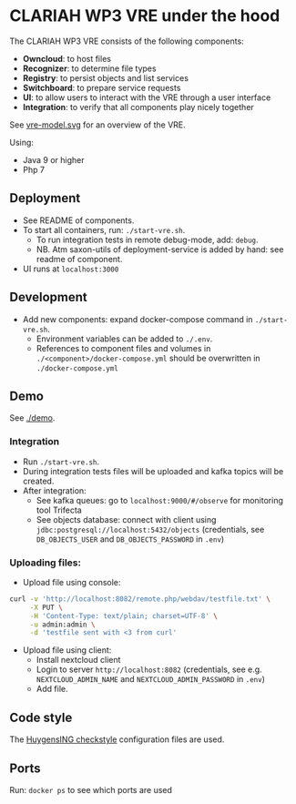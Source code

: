 CLARIAH WP3 VRE under the hood
===

The CLARIAH WP3 VRE consists of the following components:

- **Owncloud**: to host files
- **Recognizer**: to determine file types
- **Registry**: to persist objects and list services
- **Switchboard**: to prepare service requests
- **UI**: to allow users to interact with the VRE through a user interface
- **Integration**: to verify that all components play nicely together

See [vre-model.svg](vre-model.svg) for an overview of the VRE.

Using:
- Java 9 or higher
- Php 7

Deployment
---

- See README of components.
- To start all containers, run: `./start-vre.sh`. 
  - To run integration tests in remote debug-mode, add: `debug`.
  - NB. Atm saxon-utils of deployment-service is added by hand: see readme of component.
- UI runs at `localhost:3000`

Development
---

- Add new components: expand docker-compose command in `./start-vre.sh`.
    - Environment variables can be added to `./.env`.
    - References to component files and volumes in `./<component>/docker-compose.yml` should be overwritten in `./docker-compose.yml`
  
Demo
---

See [./demo](./demo/README.md).

### Integration
- Run `./start-vre.sh`.
- During integration tests files will be uploaded and kafka topics will be created.
- After integration:
  - See kafka queues: go to `localhost:9000/#/observe` for monitoring tool Trifecta
  - See objects database: connect with client using `jdbc:postgresql://localhost:5432/objects` (credentials, see `DB_OBJECTS_USER` and `DB_OBJECTS_PASSWORD` in `.env`)

### Uploading files:

- Upload file using console:

```sh
curl -v 'http://localhost:8082/remote.php/webdav/testfile.txt' \
     -X PUT \
     -H 'Content-Type: text/plain; charset=UTF-8' \
     -u admin:admin \
     -d 'testfile sent with <3 from curl'
```

- Upload file using client:
  - Install nextcloud client
  - Login to server `http://localhost:8082` (credentials, see e.g. `NEXTCLOUD_ADMIN_NAME` and `NEXTCLOUD_ADMIN_PASSWORD` in `.env`)
  - Add file.

## Code style

The [HuygensING checkstyle](https://github.com/HuygensING/checkstyle) configuration files are used.

## Ports

Run: `docker ps` to see which ports are used
